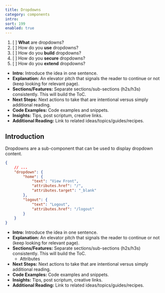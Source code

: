 ```yaml
---
title: Dropdowns
category: components
intro:
sort: 199
enabled: true
---
```


1. [ ] **What** are dropdowns?
1. [ ] How do you **use** dropdowns?
2. [ ] How do you **build** dropdowns?
3. [ ] How do you **secure** dropdowns?
4. [ ] How do you **extend** dropdowns?


- **Intro:** Introduce the idea in one sentence.
- **Explanation:** An elevator pitch that signals the reader to continue or not (keep looking for relevant page).
- **Sections/Features:** Separate sections/sub-sections (h2s/h3s) consistently. This will build the ToC.
- **Next Steps:** Next actions to take that are intentional versus simply additional reading.
- **Code Examples:** Code examples and snippets.
- **Insights:** Tips, post scriptum, creative links.
- **Additional Reading:** Link to related ideas/topics/guides/recipes.


## Introduction

Dropdowns are a sub-component that can be used to display dropdown content.

```json
{
    // ...
    "dropdown": {
        "home": {
            "text": "View Front",
            "attributes.href": "/",
            "attributes.target": "_blank"
        },
        "logout": {
            "text": "Logout",
            "attributes.href": "/logout"
        }
    }
}
```

- **Intro:** Introduce the idea in one sentence.
- **Explanation:** An elevator pitch that signals the reader to continue or not (keep looking for relevant page).
- **Sections/Features:** Separate sections/sub-sections (h2s/h3s) consistently. This will build the ToC.
    - Attributes
- **Next Steps:** Next actions to take that are intentional versus simply additional reading.
- **Code Examples:** Code examples and snippets.
- **Insights:** Tips, post scriptum, creative links.
- **Additional Reading:** Link to related ideas/topics/guides/recipes.
